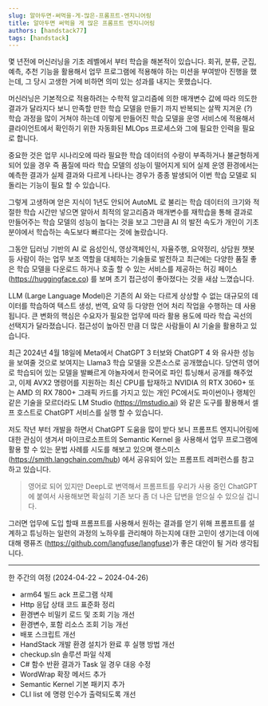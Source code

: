 ```yaml
---
slug: 알아두면-써먹을-게-많은-프롬프트-엔지니어링
title: 알아두면 써먹을 게 많은 프롬프트 엔지니어링
authors: [handstack77]
tags: [handstack]
---
```


몇 년전에 머신러닝을 기초 레벨에서 부터 학습을 해본적이 있습니다. 회귀, 분류, 군집, 예측, 추천 기능을 활용해서 업무 프로그램에 적용해야 하는 미션을 부여받아 진행을 했는데, 그 당시 고생한 거에 비하면 의미 있는 성과를 내지는 못했습니다.

머신러닝은 기본적으로 적용하려는 수학적 알고리즘에 의한 매개변수 값에 따라 의도한 결과가 달라지다 보니 만족할 만한 학습 모델을 만들기 까지 반복되는 살짝 지겨운 (?) 학습 과정을 많이 거쳐야 하는데 이렇게 만들어진 학습 모델을 운영 서비스에 적용해서 클라이언트에서 확인하기 위한 자동화된 MLOps 프로세스와 그에 필요한 인력을 필요로 합니다.

중요한 것은 업무 시나리오에 따라 필요한 학습 데이터의 수량이 부족하거나 불균형하게 되어 있을 경우 즉 품질에 따라 학습 모델의 성능이 떨어지게 되어 실제 운영 환경에서는 예측한 결과가 실제 결과와 다르게 나타나는 경우가 종종 발생되어 이번 학습 모델로 되돌리는 기능이 필요 할 수 있습니다.

그렇게 고생하며 얻은 지식이 1년도 안되어 AutoML 로 불리는 학습 데이터의 크기와 적절한 학습 시간만 넣으면 알아서 최적의 알고리즘과 매개변수를 재학습을 통해 결과로 만들어주는 학습 모델의 성능이 높다는 것을 보고 그만큼 AI 의 발전 속도가 개인이 기초 분야에서 학습하는 속도보다 빠르다는 것에 놀랐습니다.

그동안 딥러닝 기반의 AI 로 음성인식, 영상객체인식, 자율주행, 요약정리, 상담원 챗봇등 사람이 하는 업무 보조 역할을 대체하는 기술들로 발전하고 최근에는 다양한 품질 좋은 학습 모델을 다운로드 하거나 호출 할 수 있는 서비스를 제공하는 허깅 페이스 (https://huggingface.co) 를 보며 초기 접근성이 좋아졌다는 것을 새삼 느꼈습니다.

LLM (Large Language Model)은 기존의 AI 와는 다르게 상상할 수 없는 대규모의 데이터를 학습하여 텍스트 생성, 번역, 요약 등 다양한 언어 처리 작업을 수행하는 데 사용됩니다. 큰 변화의 핵심은 수요자가 필요한 업무에 따라 활용 용도에 따라 학습 곡선의 선택지가 달라졌습니다. 접근성이 높아진 만큼 더 많은 사람들이 AI 기술을 활용하고 있습니다.

최근 2024년 4월 18일에 Meta에서 ChatGPT 3 터보와 ChatGPT 4 와 유사한 성능을 보여줄 것으로 보여지는 Llama3 학습 모델을 오픈소스로 공개했습니다. 당연히 영어로 학습되어 있는 모델을 발빠르게 야놀자에서 한국어로 파인 튜닝해서 공개를 해주었고, 이제 AVX2 명령어를 지원하는 최신 CPU를 탑재하고 NVIDIA 의 RTX 3060+ 또는 AMD 의 RX 7800+ 그래픽 카드를 가지고 있는 개인 PC에서도 파이썬이나 랭체인 같은 기술을 모르더라도 LM Studio (https://lmstudio.ai) 와 같은 도구를 활용해서 셀프 호스트로 ChatGPT 서비스를 실행 할 수 있습니다.

저도 작년 부터 개발을 하면서 ChatGPT 도움을 많이 받다 보니 프롬프트 엔지니어링에 대한 관심이 생겨서 마이크로소프트의 Semantic Kernel 을 사용해서 업무 프로그램에 활용 할 수 있는 문법 사례를 시도를 해보고 있으며 랭스미스 (https://smith.langchain.com/hub) 에서 공유되어 있는 프롬프트 레퍼런스를 참고하고 있습니다.

> 영어로 되어 있지만 DeepL로 변역해서 프롬프트를 우리가 사용 중인 ChatGPT 에 붙여서 사용해보면 확실히 기존 보다 좀 더 나은 답변을 얻으실 수 있으실 겁니다.

그러면 업무에 도입 할때 프롬프트를 사용해서 원하는 결과를 얻기 위해 프롬프트를 설계하고 튜닝하는 일련의 과정의 노하우를 관리해야 하는지에 대한 고민이 생기는데 이에 대해 랭퓨즈 (https://github.com/langfuse/langfuse)가 좋은 대안이 될 거라 생각됩니다.

---

한 주간의 여정 (2024-04-22 ~ 2024-04-26)

- arm64 빌드 ack 프로그램 삭제
- Http 응답 상태 코드 표준화 정리
- 환경변수 비밀키 로드 및 조회 기능 개선
- 환경변수, 포함 리소스 조회 기능 개선
- 배포 스크립트 개선
- HandStack 개발 환경 설치가 완료 후 실행 방법 개선
- checkup.sln 솔루션 파일 삭제
- C# 함수 반환 결과가 Task 일 경우 대응 수정
- WordWrap 확장 메서드 추가
- Semantic Kernel 기본 패키지 추가
- CLI list 에 명령 인수가 출력되도록 개선